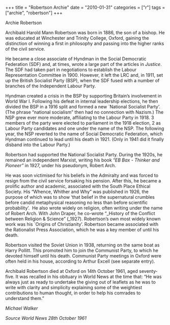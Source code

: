 +++
title = "Robertson Archie"
date = "2010-01-31"
categories = ["r"]
tags = ["archie", "robertson"]
+++

Archie Robertson

Archibald Harold Mann Robertson was born in 1886, the son of a bishop. He was educated at Winchester and Trinity College, Oxford, gaining the distinction of winning a first in philosophy and passing into the higher ranks of the civil service.  
  
He became a close associate of Hyndman in the Social Democratic Federation (SDF) and, at times, wrote a large part of the articles in _Justice_. The SDF had taken part in negotiations to establish the Labour Representation Committee in 1900. However, it left the LRC and, in 1911, set up the British Socialist Party (BSP), when the SDF fused with a number of branches of the Independent Labour Party.

Hyndman created a crisis in the BSP by supporting Britain’s involvement in World War I. Following his defeat in internal leadership elections, he then divided the BSP in a 1916 split and formed a new \`National Socialist Party’. (The phrase “national socialism” then had no connection with Nazism.) The NSP grew ever more moderate, affiliating to the Labour Party in 1918. 3 members of the party were elected to parliament in the 1918 election, 2 as Labour Party candidates and one under the name of the NSP. The following year, the NSP reverted to the name of Social Democratic Federation, which Hyndman continued to lead until his death in 1921. (Only in 1941 did it finally disband into the Labour Party.)

Robertson had supported the National Socialist Party. During the 1920s, he remained an independent Marxist, writing his book “_EB Bax - Thinker and Pioneer”_ in 1927, under his pseudonym, Robert Arch.

He was soon victimised for his beliefs in the Admiralty and was forced to resign from the civil service forsaking his pension. After this, he became a prolific author and academic, associated with the South Place Ethical Society. His “Whence, Whither and Why” was published in 1926, the purpose of which was to show ‘that belief in the supernatural crumbles before candid metaphysical reasoning no less than before scientific probability’.  He also wrote widely on religion, often writing under the name of Robert Arch. With John Draper, he co-wrote “_History of the Conflict between Religion & Science” (_1927). Robertson’s own most widely known work was his \`Origins of Christianity’. Robertson became associated with the Rationalist Press Association, which he was a key member of until his death.

Robertson visited the Soviet Union in 1938, returning on the same boat as Harry Pollitt. This promoted him to join the Communist Party, to which he devoted himself until his death. Communist Party meetings in Oxford were often held in his house, according to Arthur Excell (see separate entry).  
  
Archibald Robertson died at Oxford on 14th October 1961, aged seventy-five. It was recalled in his obituary in World News at the time that: “He was always just as ready to undertake the giving out of leaflets as he was to write with clarity and simplicity explaining some of the weightiest contributions to human thought, in order to help his comrades to understand them.”  
  
_Michael Walker_

_Source World News_ _28th October 1961_
